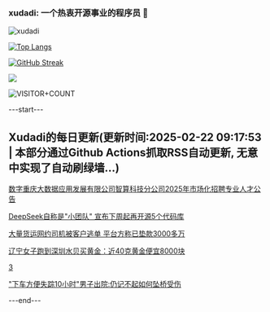 ### xudadi: 一个热衷开源事业的程序员 👋

![xudadi](https://github-readme-stats-git-masterorgs-github-readme-stats-team.vercel.app/api?username=xudadi)

[![Top Langs](https://github-readme-stats.vercel.app/api/top-langs/?username=xudadi)](https://github.com/anuraghazra/github-readme-stats)

[![GitHub Streak](https://streak-stats.demolab.com?user=xudadi&locale=zh_Hans)](https://git.io/streak-stats)

![](https://raw.githubusercontent.com/xudadi/xudadi/main/assets/github-contribution-grid-snake.svg)

![VISITOR+COUNT](https://komarev.com/ghpvc/?username=xudadi&label=VISITOR+COUNT)


---start---

## Xudadi的每日更新(更新时间:2025-02-22 09:17:53 | 本部分通过Github Actions抓取RSS自动更新, 无意中实现了自动刷绿墙...)

[数字重庆大数据应用发展有限公司智算科技分公司2025年市场化招聘专业人才公告](https://www.gongkaoleida.com/article/2296934)

[DeepSeek自称是"小团队" 宣布下周起再开源5个代码库](https://m.163.com/news/article/JOU6N6TD0534A4SC.html)

[大量货运网约司机被客户逃单 平台方称已垫款3000多万](https://m.163.com/news/article/JOUGJKRO0514D3UH.html)

[辽宁女子跑到深圳水贝买黄金：近40克黄金便宜8000块](https://m.163.com/news/article/JOUGHRGA0514D3UH.html)

[3](https://m.163.com/touch/news/sub/domestic)

["下车方便失踪10小时"男子出院:仍记不起如何坠桥受伤](https://m.163.com/news/article/JOU7JPPS051492T3.html)

---end---
